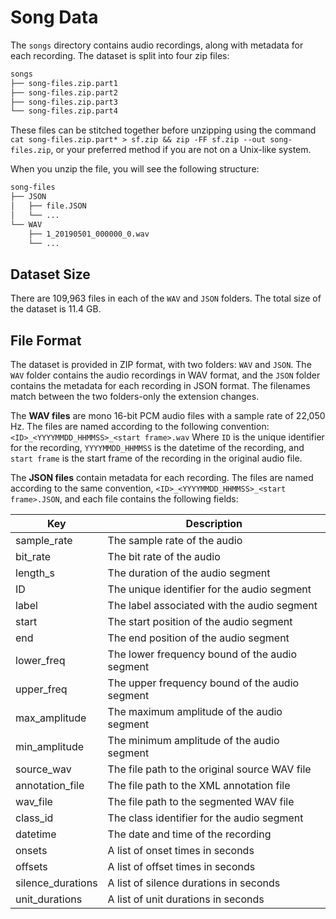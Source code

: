 # Song Data

The `songs` directory contains audio recordings, along with metadata for each
recording. The dataset is split into four zip files: 

```bash
songs
├── song-files.zip.part1
├── song-files.zip.part2
├── song-files.zip.part3
└── song-files.zip.part4
```

These files can be stitched together before unzipping using the command `cat
song-files.zip.part* > sf.zip && zip -FF sf.zip --out song-files.zip`, or your
preferred method if you are not on a Unix-like system.

When you unzip the file, you will see the following structure:

```bash
song-files
├── JSON
│   ├── file.JSON
│   └── ...
└── WAV
    ├── 1_20190501_000000_0.wav
    └── ...
```

## Dataset Size

There are 109,963 files in each of the `WAV` and `JSON` folders. The total size of the dataset is 11.4 GB.

## File Format

The dataset is provided in ZIP format, with two folders: `WAV` and `JSON`. The
`WAV` folder contains the audio recordings in WAV format, and the `JSON` folder
contains the metadata for each recording in JSON format. The filenames match
between the two folders-only the extension changes.


The **WAV files** are mono 16-bit PCM audio files with a sample rate of 22,050 Hz.
The files are named according to the following convention:
`<ID>_<YYYYMMDD_HHMMSS>_<start frame>.wav`
Where `ID` is the unique identifier for the recording, `YYYYMMDD_HHMMSS` is the
datetime of the recording, and `start frame` is the
start frame of the recording in the original audio file.

The **JSON files** contain metadata for each recording. The files are named
according to the same convention, `<ID>_<YYYYMMDD_HHMMSS>_<start frame>.JSON`, and
each file contains the following fields:


| Key              | Description                                      |
|------------------|--------------------------------------------------|
| sample_rate      | The sample rate of the audio                     |
| bit_rate         | The bit rate of the audio                        |
| length_s         | The duration of the audio segment                |
| ID               | The unique identifier for the audio segment       |
| label            | The label associated with the audio segment       |
| start            | The start position of the audio segment           |
| end              | The end position of the audio segment             |
| lower_freq       | The lower frequency bound of the audio segment    |
| upper_freq       | The upper frequency bound of the audio segment    |
| max_amplitude    | The maximum amplitude of the audio segment        |
| min_amplitude    | The minimum amplitude of the audio segment        |
| source_wav       | The file path to the original source WAV file     |
| annotation_file  | The file path to the XML annotation file          |
| wav_file         | The file path to the segmented WAV file           |
| class_id         | The class identifier for the audio segment        |
| datetime         | The date and time of the recording                |
| onsets           | A list of onset times in seconds                 |
| offsets          | A list of offset times in seconds                |
| silence_durations| A list of silence durations in seconds           |
| unit_durations   | A list of unit durations in seconds              |
